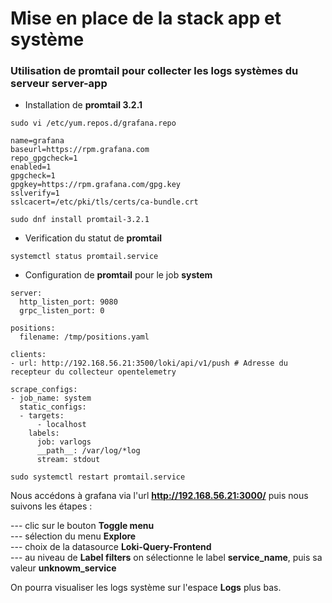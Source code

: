 # Mise en place de la stack app et système

### Utilisation de promtail pour collecter les logs systèmes du serveur server-app

- Installation de **promtail 3.2.1**

```
sudo vi /etc/yum.repos.d/grafana.repo
```

```
name=grafana
baseurl=https://rpm.grafana.com
repo_gpgcheck=1
enabled=1
gpgcheck=1
gpgkey=https://rpm.grafana.com/gpg.key
sslverify=1
sslcacert=/etc/pki/tls/certs/ca-bundle.crt
```

```
sudo dnf install promtail-3.2.1
```

- Verification du statut de **promtail**

```
systemctl status promtail.service
```

- Configuration de **promtail** pour le job **system**

```
server:
  http_listen_port: 9080
  grpc_listen_port: 0

positions:
  filename: /tmp/positions.yaml

clients:
- url: http://192.168.56.21:3500/loki/api/v1/push # Adresse du recepteur du collecteur opentelemetry

scrape_configs:
- job_name: system
  static_configs:
  - targets:
      - localhost
    labels:
      job: varlogs
      __path__: /var/log/*log
      stream: stdout
```

```
sudo systemctl restart promtail.service
```

Nous accédons à grafana via l'url **http://192.168.56.21:3000/** puis nous suivons les étapes :

--- clic sur le bouton **Toggle menu** <br>
--- sélection du menu **Explore** <br>
--- choix de la datasource **Loki-Query-Frontend** <br>
--- au niveau de **Label filters** on sélectionne le label **service_name**, puis sa valeur **unknowm_service**

On pourra visualiser les logs système sur l'espace **Logs** plus bas.
